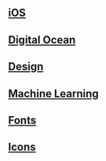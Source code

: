 ## [<i class='icon-tech-ios tech-icons'></i> iOS](resources/iOS/readme.md)

## [<div class="fab fa-digital-ocean tech-icon"></div> Digital Ocean](#DigitalOcean)

## [Design](resources/design/design.md)

## [<div class="ps-icon ps-icon-robo tech-icons"></div> Machine Learning](resources/ML.md)

## [<div class="ps-icon ps-icon-arto tech-icons"></div> Fonts](resources/fonts.md)

## [Icons](Resources/icons.md)


